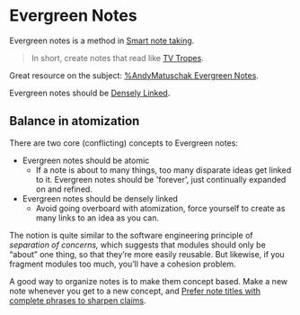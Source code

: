 # Evergreen Notes   
Evergreen notes is a method in [Smart note taking](Smart%20note%20taking.md).   
   
> In short, create notes that read like [TV Tropes](Misc/TV%20Tropes.md).   
   
Great resource on the subject: [%AndyMatuschak Evergreen Notes](%AndyMatuschak%20Evergreen%20Notes.md).   
   
Evergreen notes should be [Densely Linked](Densely%20Linked.md).   
   
## Balance in atomization   
There are two core (conflicting) concepts to Evergreen notes:   
   
- Evergreen notes should be atomic   
	- If a note is about to many things, too many disparate ideas get linked to it. Evergreen notes should be 'forever', just continually expanded on and refined.   
- Evergreen notes should be densely linked   
	- Avoid going overboard with atomization, force yourself to create as many links to an idea as you can.   
   
The notion is quite similar to the software engineering principle of _separation of concerns,_ which suggests that modules should only be “about” one thing, so that they’re more easily reusable. But likewise, if you fragment modules too much, you’ll have a cohesion problem.   
   
A good way to organize notes is to make them concept based. Make a new note whenever you get to a new concept, and [Prefer note titles with complete phrases to sharpen claims](https://notes.andymatuschak.org/z3KmNj3oKKSTJfqdfSEBzTQiCVGoC4GfK3rYW).